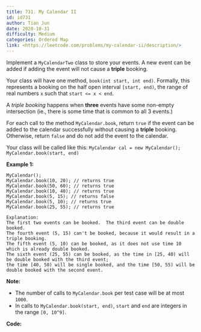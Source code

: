 ```yaml
---
title: 731. My Calendar II
id: id731
author: Tian Jun
date: 2020-10-31
difficulty: Medium
categories: Ordered Map
link: <https://leetcode.com/problems/my-calendar-ii/description/>
---
```


Implement a `MyCalendarTwo` class to store your events. A new event can be
added if adding the event will not cause a **triple** booking.

Your class will have one method, `book(int start, int end)`. Formally, this
represents a booking on the half open interval `[start, end)`, the range of
real numbers `x` such that `start <= x < end`.

A _triple booking_ happens when **three** events have some non-empty
intersection (ie., there is some time that is common to all 3 events.)

For each call to the method `MyCalendar.book`, return `true` if the event can
be added to the calendar successfully without causing a **triple** booking.
Otherwise, return `false` and do not add the event to the calendar.

Your class will be called like this: `MyCalendar cal = new MyCalendar();`
`MyCalendar.book(start, end)`

**Example 1:**
            MyCalendar();    MyCalendar.book(10, 20); // returns true    MyCalendar.book(50, 60); // returns true    MyCalendar.book(10, 40); // returns true    MyCalendar.book(5, 15); // returns false    MyCalendar.book(5, 10); // returns true    MyCalendar.book(25, 55); // returns true    
	Explanation:     The first two events can be booked.  The third event can be double booked.    The fourth event (5, 15) can't be booked, because it would result in a triple booking.    The fifth event (5, 10) can be booked, as it does not use time 10 which is already double booked.    The sixth event (25, 55) can be booked, as the time in [25, 40) will be double booked with the third event;    the time [40, 50) will be single booked, and the time [50, 55) will be double booked with the second event.    



**Note:**

  * The number of calls to `MyCalendar.book` per test case will be at most `1000`.
  * In calls to `MyCalendar.book(start, end)`, `start` and `end` are integers in the range `[0, 10^9]`.




**Code:**

